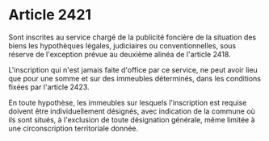 # Article 2421

Sont inscrites au service chargé de la publicité foncière de la situation des biens les hypothèques légales, judiciaires ou conventionnelles, sous réserve de l'exception prévue au deuxième alinéa de l'article 2418.

L'inscription qui n'est jamais faite d'office par ce service, ne peut avoir lieu que pour une somme et sur des immeubles déterminés, dans les conditions fixées par l'article 2423.

En toute hypothèse, les immeubles sur lesquels l'inscription est requise doivent être individuellement désignés, avec indication de la commune où ils sont situés, à l'exclusion de toute désignation générale, même limitée à une circonscription territoriale donnée.
